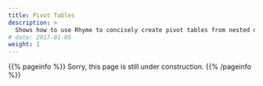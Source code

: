 ```yaml
---
title: Pivot Tables
description: >
  Shows how to use Rhyme to concisely create pivot tables from nested data and visualize them using Rhyme's graphics API.
# date: 2017-01-05
weight: 1
---
```


{{% pageinfo %}}
  <i class="fas fa-tools"></i>
  Sorry, this page is still under construction.
{{% /pageinfo %}}

<!-- TODO: show the pivot table example from the blog -->